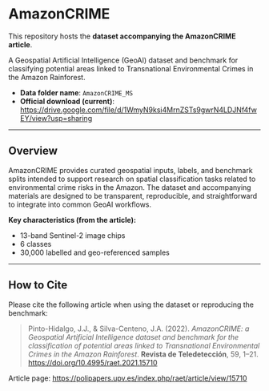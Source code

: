 # AmazonCRIME

This repository hosts the **dataset accompanying the AmazonCRIME article**.

A Geospatial Artificial Intelligence (GeoAI) dataset and benchmark for classifying potential areas linked to Transnational Environmental Crimes in the Amazon Rainforest.

- **Data folder name**: `AmazonCRIME_MS`
- **Official download (current)**: https://drive.google.com/file/d/1WmyN9ksi4MrnZSTs9gwrN4LDJNf4fwEY/view?usp=sharing

---

## Overview

AmazonCRIME provides curated geospatial inputs, labels, and benchmark splits intended to support research on spatial classification tasks related to environmental crime risks in the Amazon. The dataset and accompanying materials are designed to be transparent, reproducible, and straightforward to integrate into common GeoAI workflows.

**Key characteristics (from the article):**
- 13-band Sentinel-2 image chips
- 6 classes
- 30,000 labelled and geo-referenced samples

---

## How to Cite

Please cite the following article when using the dataset or reproducing the benchmark:

> Pinto-Hidalgo, J.J., & Silva-Centeno, J.A. (2022). *AmazonCRIME: a Geospatial Artificial Intelligence dataset and benchmark for the classification of potential areas linked to Transnational Environmental Crimes in the Amazon Rainforest*. **Revista de Teledetección**, 59, 1–21. https://doi.org/10.4995/raet.2021.15710

Article page: https://polipapers.upv.es/index.php/raet/article/view/15710
